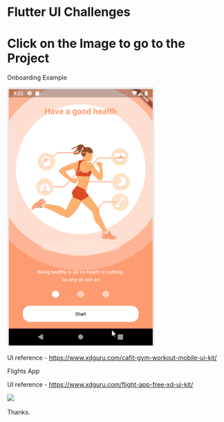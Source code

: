 # Flutter UI Challenges

# Click on the Image to go to the Project

Onboarding Example 

[<img src="assets/CafitUI_Onboarding_output.gif" height="600em" />](/cafitui)

UI reference - https://www.xdguru.com/cafit-gym-workout-mobile-ui-kit/

Flights App

UI reference - https://www.xdguru.com/flight-app-free-xd-ui-kit/

[<img src="assets/FlightsUI_output.gif" height="600em" />](flightsui)

Thanks.